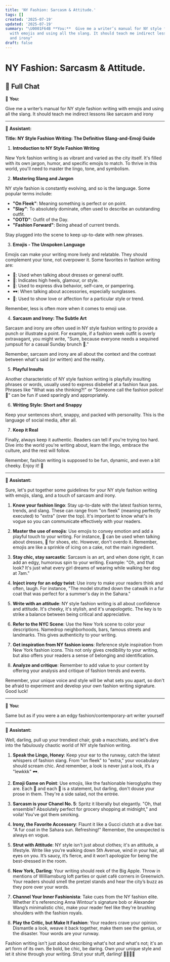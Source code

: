 ```yaml
---
title: 'NY Fashion: Sarcasm & Attitude.'
tags: []
created: '2025-07-19'
updated: '2025-07-19'
summary: "\U0001F64B **You:**  Give me a writer’s manual for NY style fashion writing
  with emojis and using all the slang. It should teach me indirect lessons like sarcasm
  and irony"
draft: false
---
```


# NY Fashion: Sarcasm & Attitude.

## 🧠 Full Chat

🙋 **You:**

Give me a writer’s manual for NY style fashion writing with emojis and using all the slang. It should teach me indirect lessons like sarcasm and irony

---

🤖 **Assistant:**

**Title: NY Style Fashion Writing: The Definitive Slang-and-Emoji Guide**

1. **Introduction to NY Style Fashion Writing**

New York fashion writing is as vibrant and varied as the city itself. It's filled with its own jargon, humor, and specific emojis to match. To thrive in this world, you'll need to master the lingo, tone, and symbolism.

2. **Mastering Slang and Jargon**

NY style fashion is constantly evolving, and so is the language. Some popular terms include:

   - **"On Fleek"**: Meaning something is perfect or on point.
   - **"Slay"**: To absolutely dominate, often used to describe an outstanding outfit.
   - **"OOTD"**: Outfit of the Day.
   - **"Fashion Forward"**: Being ahead of current trends.

Stay plugged into the scene to keep up-to-date with new phrases.

3. **Emojis - The Unspoken Language**

Emojis can make your writing more lively and relatable. They should complement your tone, not overpower it. Some favorites in fashion writing are:

   - 👗: Used when talking about dresses or general outfit.
   - 👠: Indicates high heels, glamour, or style.
   - 💅: Used to express diva behavior, self-care, or pampering.
   - 🕶️: When talking about accessories, especially sunglasses.
   - 💖: Used to show love or affection for a particular style or trend.

Remember, less is often more when it comes to emoji use. 

4. **Sarcasm and Irony: The Subtle Art**

Sarcasm and irony are often used in NY style fashion writing to provide a punch or illustrate a point. For example, if a fashion week outfit is overly extravagant, you might write, "Sure, because everyone needs a sequined jumpsuit for a casual Sunday brunch 💅."

Remember, sarcasm and irony are all about the context and the contrast between what's said (or written) and the reality.

5. **Playful Insults**

Another characteristic of NY style fashion writing is playfully insulting phrases or words, usually used to express disbelief at a fashion faux pas. Phrases like "What was she thinking?!" or "Someone call the fashion police! 🚨" can be fun if used sparingly and appropriately.

6. **Writing Style: Short and Snappy**

Keep your sentences short, snappy, and packed with personality. This is the language of social media, after all. 

7. **Keep it Real**

Finally, always keep it authentic. Readers can tell if you're trying too hard. Dive into the world you're writing about, learn the lingo, embrace the culture, and the rest will follow. 

Remember, fashion writing is supposed to be fun, dynamic, and even a bit cheeky. Enjoy it! 🍾

---

🤖 **Assistant:**

Sure, let's put together some guidelines for your NY style fashion writing with emojis, slang, and a touch of sarcasm and irony. 

1. **Know your fashion lingo**: Stay up-to-date with the latest fashion terms, trends, and slang. These can range from "on fleek" (meaning perfectly executed) to "extra" (over the top). It's important to know what's in vogue so you can communicate effectively with your readers.

2. **Master the use of emojis**: Use emojis to convey emotion and add a playful touch to your writing. For instance, 👗 can be used when talking about dresses, 👠 for shoes, etc. However, don't overdo it. Remember, emojis are like a sprinkle of icing on a cake, not the main ingredient. 

3. **Stay chic, stay sarcastic**: Sarcasm is an art, and when done right, it can add an edgy, humorous spin to your writing. Example: "Oh, and that look? It's just what every girl dreams of wearing while walking her dog at 7am." 

4. **Inject irony for an edgy twist**: Use irony to make your readers think and often, laugh. For instance, "The model strutted down the catwalk in a fur coat that was perfect for a summer's day in the Sahara." 

5. **Write with an attitude**: NY style fashion writing is all about confidence and attitude. It's cheeky, it's stylish, and it's unapologetic. The key is to strike a balance between being critical and appreciative. 

6. **Refer to the NYC Scene**: Use the New York scene to color your descriptions. Namedrop neighborhoods, bars, famous streets and landmarks. This gives authenticity to your writing.

7. **Get inspiration from NY fashion icons**: Reference style inspiration from New York fashion icons. This not only gives credibility to your writing, but also offers your readers a sense of belonging and identification.

8. **Analyze and critique**: Remember to add value to your content by offering your analysis and critique of fashion trends and events. 

Remember, your unique voice and style will be what sets you apart, so don't be afraid to experiment and develop your own fashion writing signature. Good luck!

---

🙋 **You:**

Same but as if you were a an edgy fashion/contemporary-art writer yourself

---

🤖 **Assistant:**

Well, darling, pull up your trendiest chair, grab a macchiato, and let's dive into the fabulously chaotic world of NY style fashion writing. 

1. **Speak the Lingo, Honey**: Keep your ear to the runway, catch the latest whispers of fashion slang. From "on fleek" to "extra," your vocabulary should scream chic. And remember, a look is never just a look, it’s a "lewkkk" 🕶️. 

2. **Emoji Game on Point**: Use emojis, like the fashionable hieroglyphs they are. Each 👗 and each 👠 is a statement, but darling, don't douse your prose in them. They're a side salad, not the entrée.

3. **Sarcasm is your Chanel No. 5**: Spritz it liberally but elegantly. "Oh, that ensemble? Absolutely perfect for grocery shopping at midnight," and voila! You've got them smirking. 

4. **Irony, the Favorite Accessory**: Flaunt it like a Gucci clutch at a dive bar. "A fur coat in the Sahara sun. Refreshing!" Remember, the unexpected is always en vogue.

5. **Strut with Attitude**: NY style isn't just about clothes; it's an attitude, a lifestyle. Write like you’re walking down 5th Avenue, wind in your hair, all eyes on you. It’s saucy, it’s fierce, and it won’t apologize for being the best-dressed in the room.

6. **New York, Darling**: Your writing should reek of the Big Apple. Throw in mentions of Williamsburg loft parties or quiet café corners in Greenwich. Your readers should smell the pretzel stands and hear the city’s buzz as they pore over your words.

7. **Channel Your Inner Fashionista**: Take cues from the NY fashion elite. Whether it's referencing Anna Wintour's signature bob or Alexander Wang’s minimalistic chic, make your reader feel like they're brushing shoulders with the fashion royals.

8. **Play the Critic, but Make It Fashion**: Your readers crave your opinion. Dismantle a look, weave it back together, make them see the genius, or the disaster. Your words are your runway.

Fashion writing isn't just about describing what's hot and what's not; it's an art form of its own. Be bold, be chic, be daring. Own your unique style and let it shine through your writing. Strut your stuff, darling! 💅🏼💄👠